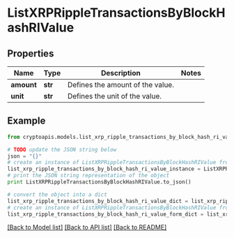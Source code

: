 # ListXRPRippleTransactionsByBlockHashRIValue


## Properties
Name | Type | Description | Notes
------------ | ------------- | ------------- | -------------
**amount** | **str** | Defines the amount of the value. | 
**unit** | **str** | Defines the unit of the value. | 

## Example

```python
from cryptoapis.models.list_xrp_ripple_transactions_by_block_hash_ri_value import ListXRPRippleTransactionsByBlockHashRIValue

# TODO update the JSON string below
json = "{}"
# create an instance of ListXRPRippleTransactionsByBlockHashRIValue from a JSON string
list_xrp_ripple_transactions_by_block_hash_ri_value_instance = ListXRPRippleTransactionsByBlockHashRIValue.from_json(json)
# print the JSON string representation of the object
print ListXRPRippleTransactionsByBlockHashRIValue.to_json()

# convert the object into a dict
list_xrp_ripple_transactions_by_block_hash_ri_value_dict = list_xrp_ripple_transactions_by_block_hash_ri_value_instance.to_dict()
# create an instance of ListXRPRippleTransactionsByBlockHashRIValue from a dict
list_xrp_ripple_transactions_by_block_hash_ri_value_form_dict = list_xrp_ripple_transactions_by_block_hash_ri_value.from_dict(list_xrp_ripple_transactions_by_block_hash_ri_value_dict)
```
[[Back to Model list]](../README.md#documentation-for-models) [[Back to API list]](../README.md#documentation-for-api-endpoints) [[Back to README]](../README.md)


